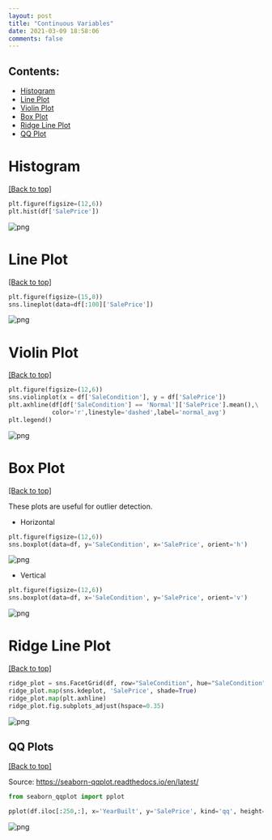 ```yaml
---
layout: post
title: "Continuous Variables"
date: 2021-03-09 18:58:06
comments: false
---
```


<a id='toc'></a>
## Contents:
- <a href="#Histogram">Histogram</a>
- <a href="#LinePlot">Line Plot</a>
- <a href="#ViolinPlot">Violin Plot</a>
- <a href="#BoxPlot">Box Plot</a>
- <a href="#RidgeLinePlot">Ridge Line Plot</a>
- <a href="#QQPlot">QQ Plot</a>


<a id='Histogram'></a>
# Histogram
<a href="#toc">[Back to top]</a>


```python
plt.figure(figsize=(12,6))
plt.hist(df['SalePrice'])
```


![png]({{site.baseurl}}/images/Histo.png)


<a id='LinePlot'></a>
# Line Plot 
<a href="#toc">[Back to top]</a>


```python
plt.figure(figsize=(15,8))
sns.lineplot(data=df[:100]['SalePrice'])
```

![png]({{site.baseurl}}/images/LinePlot.png)


<a id="ViolinPlot"></a>
# Violin Plot
<a href="#toc">[Back to top]</a>


```python
plt.figure(figsize=(12,6))
sns.violinplot(x = df['SaleCondition'], y = df['SalePrice'])
plt.axhline(df[df['SaleCondition'] == 'Normal']['SalePrice'].mean(),\
            color='r',linestyle='dashed',label='normal_avg')
plt.legend()
```

![png]({{site.baseurl}}/images/ViolinPlot.png)


<a id="BoxPlot"></a>
# Box Plot
<a href="#toc">[Back to top]</a>

These plots are useful for outlier detection.

 - Horizontal


```python
plt.figure(figsize=(12,6))
sns.boxplot(data=df, y='SaleCondition', x='SalePrice', orient='h')
```

![png]({{site.baseurl}}/images/BoxP_H.png)


- Vertical


```python
plt.figure(figsize=(12,6))
sns.boxplot(data=df, x='SaleCondition', y='SalePrice', orient='v')
```


![png]({{site.baseurl}}/images/BoxP_V.png)


<a id="RidgeLinePlot"></a>
# Ridge Line Plot
<a href="#toc">[Back to top]</a>


```python
ridge_plot = sns.FacetGrid(df, row="SaleCondition", hue="SaleCondition", aspect=5, height=1.25)  
ridge_plot.map(sns.kdeplot, 'SalePrice', shade=True)
ridge_plot.map(plt.axhline)
ridge_plot.fig.subplots_adjust(hspace=0.35)
```


![png]({{site.baseurl}}/images/RidgeLinePlot.png)



<a id="QQPlot"></a>
## QQ Plots
<a href="#toc">[Back to top]</a>

Source: https://seaborn-qqplot.readthedocs.io/en/latest/


```python
from seaborn_qqplot import pplot
```


```python
pplot(df.iloc[:250,:], x='YearBuilt', y='SalePrice', kind='qq', height=4, aspect=2)
```


![png]({{site.baseurl}}/images/QQPlot.png)


